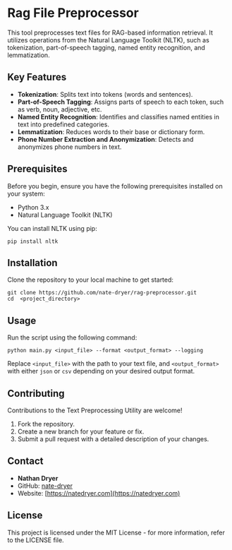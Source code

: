 # Rag File Preprocessor

This tool preprocesses text files for RAG-based information retrieval. It utilizes operations from the Natural Language Toolkit (NLTK), such as tokenization, part-of-speech tagging, named entity recognition, and lemmatization. 

## Key Features

- **Tokenization**: Splits text into tokens (words and sentences).
- **Part-of-Speech Tagging**: Assigns parts of speech to each token, such as verb, noun, adjective, etc.
- **Named Entity Recognition**: Identifies and classifies named entities in text into predefined categories.
- **Lemmatization**: Reduces words to their base or dictionary form.
- **Phone Number Extraction and Anonymization**: Detects and anonymizes phone numbers in text.

## Prerequisites

Before you begin, ensure you have the following prerequisites installed on your system:

- Python 3.x
- Natural Language Toolkit (NLTK)

You can install NLTK using pip: 

```pip install nltk```

## Installation

Clone the repository to your local machine to get started:

```
git clone https://github.com/nate-dryer/rag-preprocessor.git
cd  <project_directory>
```

## Usage

Run the script using the following command:

```
python main.py <input_file> --format <output_format> --logging
```

Replace `<input_file>` with the path to your text file, and `<output_format>` with either `json` or `csv` depending on your desired output format.

## Contributing

Contributions to the Text Preprocessing Utility are welcome!

1. Fork the repository.
2. Create a new branch for your feature or fix.
3. Submit a pull request with a detailed description of your changes.

## Contact  

- **Nathan Dryer**
- GitHub: [nate-dryer](https://github.com/nate-dryer)
- Website: [https://natedryer.com](https://natedryer.com)  

## License

This project is licensed under the MIT License - for more information, refer to the LICENSE file.
